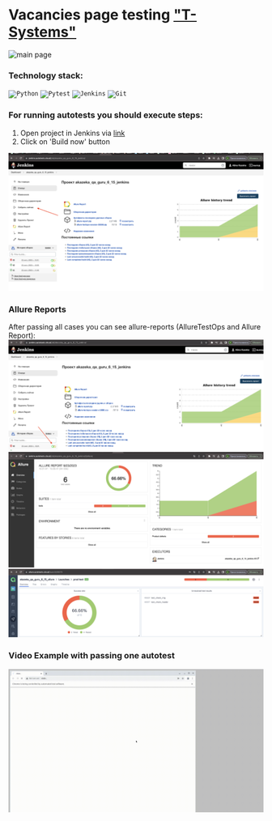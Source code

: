 # Vacancies page testing <a target="_blank" href="https://t-systems.jobs/global-careers-en/jobs/gr/209049/Software-Engineer-_-TDI/Athens.html">"T-Systems"</a>

![main page](design/images/main_page.png)

### Technology stack:

<code><img width="5%" title="Python" src="https://cdn.jsdelivr.net/gh/devicons/devicon/icons/python/python-original.svg" /></code>
<code><img width="5%" title="Pytest" src="https://cdn.jsdelivr.net/gh/devicons/devicon/icons/pytest/pytest-original.svg" /></code>
<code><img width="5%" title="Jenkins" src="https://cdn.jsdelivr.net/gh/devicons/devicon/icons/jenkins/jenkins-line.svg" /></code>
<code><img width="5%" title="Git" src="https://cdn.jsdelivr.net/gh/devicons/devicon/icons/github/github-original.svg" /></code>

### For running autotests you should execute steps:

1. Open project in Jenkins via <a target="_blank" href="https://jenkins.autotests.cloud/job/akazeka_qa_guru_6_15_jenkins/">link</a> 
2. Click on 'Build now' button

![jenkins](design/images/jenkins.png)

### Allure Reports

After passing all cases you can see allure-reports (AllureTestOps and Allure Report):
![allure](design/images/allure.png)
![allure-report](design/images/allure_report.png)
![allure-testops](design/images/allure_testops.png)

### Video Example with passing one autotest

![video](design/video/video.gif)



          
          
          
          
